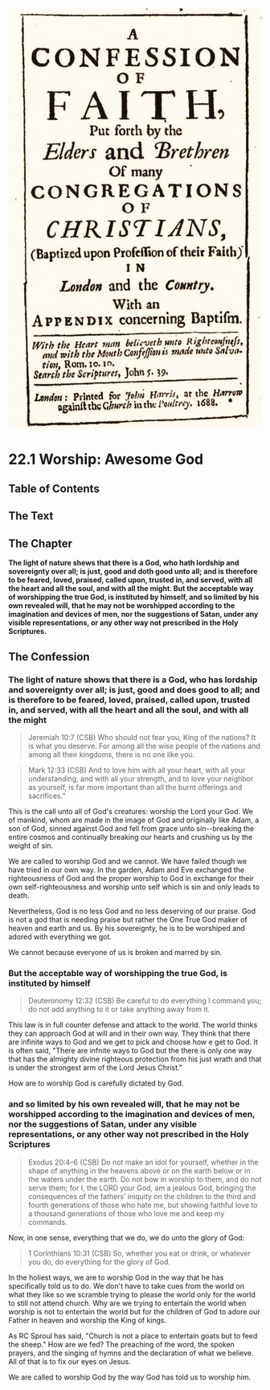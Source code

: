 <img class="intro-right" src="art-1689.png">

# 22.1 Worship: Awesome God

## Table of Contents

<!-- toc -->

## The Text

## The Chapter

**The light of nature shews that there is a God, who hath lordship and sovereignty over all; is just, good and doth good unto all; and is therefore to be feared, loved, praised, called upon, trusted in, and served, with all the heart and all the soul, and with all the might. But the acceptable way of worshipping the true God, is instituted by himself, and so limited by his own revealed will, that he may not be worshipped according to the imagination and devices of men, nor the suggestions of Satan, under any visible representations, or any other way not prescribed in the Holy Scriptures.**

## The Confession

### The light of nature shows that there is a God, who has lordship and sovereignty over all; is just, good and does good to all; and is therefore to be feared, loved, praised, called upon, trusted in, and served, with all the heart and all the soul, and with all the might

>Jeremiah 10:7 (CSB) Who should not fear you, King of the nations? It is what you deserve. For among all the wise people of the nations and among all their kingdoms, there is no one like you.

>Mark 12:33 (CSB) And to love him with all your heart, with all your understanding, and with all your strength, and to love your neighbor as yourself, is far more important than all the burnt offerings and sacrifices.”

This is the call unto all of God's creatures: worship the Lord your God. We of mankind, whom are made in the image of God and originally like Adam, a son of God, sinned against God and fell from grace unto sin--breaking the entire cosmos and continually breaking our hearts and crushing us by the weight of sin.

We are called to worship God and we cannot. We have failed though we have tried in our own way. In the garden, Adam and Eve exchanged the righteousness of God and the proper worship to God in exchange for their own self-righteousness and worship unto self which is sin and only leads to death.

Nevertheless, God is no less God and no less deserving of our praise. God is not a god that is needing praise but rather the One True God maker of heaven and earth and us. By his sovereignty, he is to be worshiped and adored with everything we got.

We cannot because everyone of us is broken and marred by sin.

### But the acceptable way of worshipping the true God, is instituted by himself

>Deuteronomy 12:32 (CSB) Be careful to do everything I command you; do not add anything to it or take anything away from it.

This law is in full counter defense and attack to the world. The world thinks they can approach God at will and in their own way. They think that there are infinite ways to God and we get to pick and choose how e get to God. It is often said, "There are infnite ways to God but the there is only one way that has the almighty divine righteous protection from his just wrath and that is under the strongest arm of the Lord Jesus Christ."

How are to worship God is carefully dictated by God.

### and so limited by his own revealed will, that he may not be worshipped according to the imagination and devices of men, nor the suggestions of Satan, under any visible representations, or any other way not prescribed in the Holy Scriptures

>Exodus 20:4–6 (CSB) Do not make an idol for yourself, whether in the shape of anything in the heavens above or on the earth below or in the waters under the earth. Do not bow in worship to them, and do not serve them; for I, the LORD your God, am a jealous God, bringing the consequences of the fathers’ iniquity on the children to the third and fourth generations of those who hate me, but showing faithful love to a thousand generations of those who love me and keep my commands.

Now, in one sense, everything that we do, we do unto the glory of God:

>1 Corinthians 10:31 (CSB) So, whether you eat or drink, or whatever you do, do everything for the glory of God.

In the holiest ways, we are to worship God in the way that he has specifically told us to do. We don't have to take cues from the world on what they like so we scramble trying to please the world only for the world to still not attend church. Why are we trying to entertain the world when worship is not to entertain the world but for the children of God to adore our Father in heaven and worship the King of kings.

As RC Sproul has said, "Church is not a place to entertain goats but to feed the sheep." How are we fed? The preaching of the word, the spoken prayers, and the singing of hymns and the declaration of what we believe. All of that is to fix our eyes on Jesus.

We are called to worship God by the way God has told us to worship him.